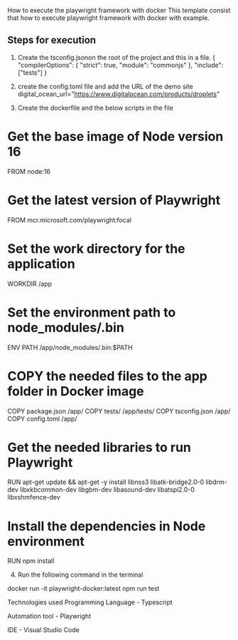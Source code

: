 How to execute the playwright framework with docker
This template consist that  how to execute playwright framework with docker with example.

## Steps for execution
1. Create the tsconfig.jsonon the root of the project and this in a file.
{
"compilerOptions": {
"strict": true,
"module": "commonjs"
},
"include": ["tests"]
}

2. create the config.toml file and add the URL of the demo site
digital_ocean_url="https://www.digitalocean.com/products/droplets"

3. Create the dockerfile and the below scripts in the file
# Get the base image of Node version 16
FROM node:16

# Get the latest version of Playwright
FROM mcr.microsoft.com/playwright:focal
 
# Set the work directory for the application
WORKDIR /app
 
# Set the environment path to node_modules/.bin
ENV PATH /app/node_modules/.bin:$PATH

# COPY the needed files to the app folder in Docker image
COPY package.json /app/
COPY tests/ /app/tests/
COPY tsconfig.json /app/
COPY config.toml /app/

# Get the needed libraries to run Playwright
RUN apt-get update && apt-get -y install libnss3 libatk-bridge2.0-0 libdrm-dev libxkbcommon-dev libgbm-dev libasound-dev libatspi2.0-0 libxshmfence-dev

# Install the dependencies in Node environment
RUN npm install

4. Run the following command in the terminal

docker run -it playwright-docker:latest npm run test


Technologies used
Programming Language - Typescript

Automation tool - Playwright

IDE - Visual Studio Code

